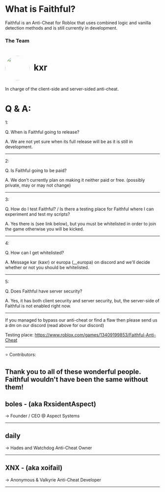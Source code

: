 # What is Faithful?

Faithful is an Anti-Cheat for Roblox that uses combined logic and vanilla detection methods and is still currently in development.

### The Team


# <img src="https://cdn.discordapp.com/avatars/942405612229259344/081a58a75a36326c174f3c7b10c6b55b.webp" align="center" height="80" style="border-radius: 50%;">  kxr
In charge of the client-side and server-sided anti-cheat.

# Q & A:

1:

Q. When is Faithful going to release?

A. We are not yet sure when its full release will be as it is still in development.

----

2:

Q. Is Faithful going to be paid?

A. We don't currently plan on making it neither paid or free. (possibly private, may or may not change)

----

3:

Q. How do I test Faithful? / Is there a testing place for Faithful where I can experiment and test my scripts?

A. Yes there is (see link below), but you must be whitelisted in order to join the game otherwise you will be kicked.

----

4:

Q. How can I get whitelisted?

A. Message kar (kaxr) or europa (__europa) on discord and we'll decide whether or not you should be whitelisted.

----

5:

Q. Does Faithful have server security?

A. Yes, it has both client security and server security, but, the server-side of Faithful is not enabled right now.

----

If you managed to bypass our anti-cheat or find a flaw then please send us a dm on our discord (read above for our discord)

Testing place: https://www.roblox.com/games/13409199853/Faithful-Anti-Cheat

----

⭐ Contributors:

Thank you to all of these wonderful people. Faithful wouldn't have been the same without them!
----

boles - (aka RxsidentAspect)
----
-> Founder / CEO @ Aspect Systems

----

daily
----
-> Hades and Watchdog Anti-Cheat Owner

----

XNX - (aka xoifail)
----
-> Anonymous & Valkyrie Anti-Cheat Developer

----
